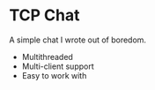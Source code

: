 # TCP Chat
A simple chat I wrote out of boredom.
- Multithreaded
- Multi-client support
- Easy to work with
